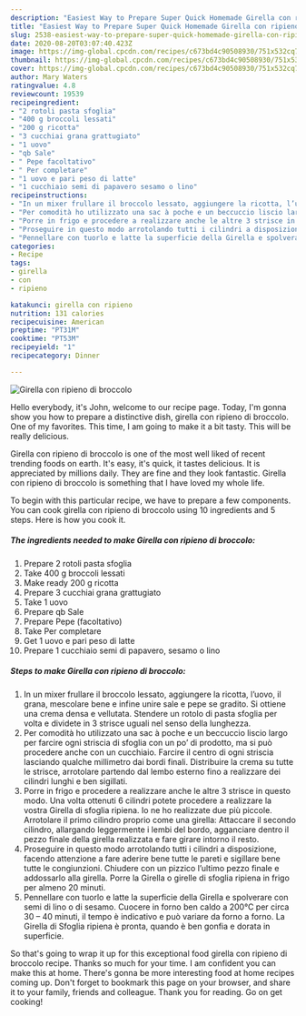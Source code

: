 ```yaml
---
description: "Easiest Way to Prepare Super Quick Homemade Girella con ripieno di broccolo"
title: "Easiest Way to Prepare Super Quick Homemade Girella con ripieno di broccolo"
slug: 2538-easiest-way-to-prepare-super-quick-homemade-girella-con-ripieno-di-broccolo
date: 2020-08-20T03:07:40.423Z
image: https://img-global.cpcdn.com/recipes/c673bd4c90508930/751x532cq70/girella-con-ripieno-di-broccolo-recipe-main-photo.jpg
thumbnail: https://img-global.cpcdn.com/recipes/c673bd4c90508930/751x532cq70/girella-con-ripieno-di-broccolo-recipe-main-photo.jpg
cover: https://img-global.cpcdn.com/recipes/c673bd4c90508930/751x532cq70/girella-con-ripieno-di-broccolo-recipe-main-photo.jpg
author: Mary Waters
ratingvalue: 4.8
reviewcount: 19539
recipeingredient:
- "2 rotoli pasta sfoglia"
- "400 g broccoli lessati"
- "200 g ricotta"
- "3 cucchiai grana grattugiato"
- "1 uovo"
- "qb Sale"
- " Pepe facoltativo"
- " Per completare"
- "1 uovo e pari peso di latte"
- "1 cucchiaio semi di papavero sesamo o lino"
recipeinstructions:
- "In un mixer frullare il broccolo lessato, aggiungere la ricotta, l’uovo, il grana, mescolare bene e infine unire sale e pepe se gradito. Si ottiene una crema densa e vellutata. Stendere un rotolo di pasta sfoglia per volta e dividete in 3 strisce uguali nel senso della lunghezza."
- "Per comodità ho utilizzato una sac à poche e un beccuccio liscio largo per farcire ogni striscia di sfoglia con un po’ di prodotto, ma si può procedere anche con un cucchiaio. Farcire il centro di ogni striscia lasciando qualche millimetro dai bordi finali. Distribuire la crema su tutte le strisce, arrotolare partendo dal lembo esterno fino a realizzare dei cilindri lunghi e ben sigillati."
- "Porre in frigo e procedere a realizzare anche le altre 3 strisce in questo modo. Una volta ottenuti 6 cilindri potete procedere a realizzare la vostra Girella di sfoglia ripiena. Io ne ho realizzate due più piccole. Arrotolare il primo cilindro proprio come una girella: Attaccare il secondo cilindro, allargando leggermente i lembi del bordo, agganciare dentro il pezzo finale della girella realizzata e fare girare intorno il resto."
- "Proseguire in questo modo arrotolando tutti i cilindri a disposizione, facendo attenzione a fare aderire bene tutte le pareti e sigillare bene tutte le congiunzioni. Chiudere con un pizzico l’ultimo pezzo finale e addossarlo alla girella. Porre la Girella o girelle di sfoglia ripiena in frigo per almeno 20 minuti."
- "Pennellare con tuorlo e latte la superficie della Girella e spolverare con semi di lino o di sesamo. Cuocere in forno ben caldo a 200°C per circa 30 – 40 minuti, il tempo è indicativo e può variare da forno a forno. La Girella di Sfoglia ripiena è pronta, quando è ben gonfia e dorata in superficie."
categories:
- Recipe
tags:
- girella
- con
- ripieno

katakunci: girella con ripieno 
nutrition: 131 calories
recipecuisine: American
preptime: "PT31M"
cooktime: "PT53M"
recipeyield: "1"
recipecategory: Dinner

---
```



![Girella con ripieno di broccolo](https://img-global.cpcdn.com/recipes/c673bd4c90508930/751x532cq70/girella-con-ripieno-di-broccolo-recipe-main-photo.jpg)

Hello everybody, it's John, welcome to our recipe page. Today, I'm gonna show you how to prepare a distinctive dish, girella con ripieno di broccolo. One of my favorites. This time, I am going to make it a bit tasty. This will be really delicious.

Girella con ripieno di broccolo is one of the most well liked of recent trending foods on earth. It's easy, it's quick, it tastes delicious. It is appreciated by millions daily. They are fine and they look fantastic. Girella con ripieno di broccolo is something that I have loved my whole life.




To begin with this particular recipe, we have to prepare a few components. You can cook girella con ripieno di broccolo using 10 ingredients and 5 steps. Here is how you cook it.

<!--inarticleads1-->

##### The ingredients needed to make Girella con ripieno di broccolo:

1. Prepare 2 rotoli pasta sfoglia
1. Take 400 g broccoli lessati
1. Make ready 200 g ricotta
1. Prepare 3 cucchiai grana grattugiato
1. Take 1 uovo
1. Prepare qb Sale
1. Prepare  Pepe (facoltativo)
1. Take  Per completare
1. Get 1 uovo e pari peso di latte
1. Prepare 1 cucchiaio semi di papavero, sesamo o lino




<!--inarticleads2-->

##### Steps to make Girella con ripieno di broccolo:

1. In un mixer frullare il broccolo lessato, aggiungere la ricotta, l’uovo, il grana, mescolare bene e infine unire sale e pepe se gradito. Si ottiene una crema densa e vellutata. Stendere un rotolo di pasta sfoglia per volta e dividete in 3 strisce uguali nel senso della lunghezza.
1. Per comodità ho utilizzato una sac à poche e un beccuccio liscio largo per farcire ogni striscia di sfoglia con un po’ di prodotto, ma si può procedere anche con un cucchiaio. Farcire il centro di ogni striscia lasciando qualche millimetro dai bordi finali. Distribuire la crema su tutte le strisce, arrotolare partendo dal lembo esterno fino a realizzare dei cilindri lunghi e ben sigillati.
1. Porre in frigo e procedere a realizzare anche le altre 3 strisce in questo modo. Una volta ottenuti 6 cilindri potete procedere a realizzare la vostra Girella di sfoglia ripiena. Io ne ho realizzate due più piccole. Arrotolare il primo cilindro proprio come una girella: Attaccare il secondo cilindro, allargando leggermente i lembi del bordo, agganciare dentro il pezzo finale della girella realizzata e fare girare intorno il resto.
1. Proseguire in questo modo arrotolando tutti i cilindri a disposizione, facendo attenzione a fare aderire bene tutte le pareti e sigillare bene tutte le congiunzioni. Chiudere con un pizzico l’ultimo pezzo finale e addossarlo alla girella. Porre la Girella o girelle di sfoglia ripiena in frigo per almeno 20 minuti.
1. Pennellare con tuorlo e latte la superficie della Girella e spolverare con semi di lino o di sesamo. Cuocere in forno ben caldo a 200°C per circa 30 – 40 minuti, il tempo è indicativo e può variare da forno a forno. La Girella di Sfoglia ripiena è pronta, quando è ben gonfia e dorata in superficie.




So that's going to wrap it up for this exceptional food girella con ripieno di broccolo recipe. Thanks so much for your time. I am confident you can make this at home. There's gonna be more interesting food at home recipes coming up. Don't forget to bookmark this page on your browser, and share it to your family, friends and colleague. Thank you for reading. Go on get cooking!
